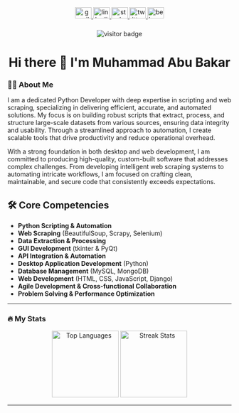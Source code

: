 <div align="center">
  <a href="mailto:abubakarj1024@gmail.com" target="_blank">
    <img src="https://raw.githubusercontent.com/maurodesouza/profile-readme-generator/master/src/assets/icons/social/gmail/default.svg" width="37" height="25" alt="gmail logo"/>
  </a>
  <a href="https://www.linkedin.com/in/muhammad-abu-bakar-69633829b/" target="_blank">
    <img src="https://raw.githubusercontent.com/maurodesouza/profile-readme-generator/master/src/assets/icons/social/linkedin/default.svg" width="37" height="25" alt="linkedin logo"/>
  </a>
  <a href="https://stackoverflow.com/users/23042880/muhammad-abu-bakar" target="_blank">
    <img src="https://raw.githubusercontent.com/maurodesouza/profile-readme-generator/master/src/assets/icons/social/stackoverflow/default.svg" width="37" height="25" alt="stackoverflow logo"/>
  </a>
  <a href="https://twitter.com/abubakar17_7" target="_blank">
    <img src="https://raw.githubusercontent.com/maurodesouza/profile-readme-generator/master/src/assets/icons/social/twitter/default.svg" width="37" height="25" alt="twitter logo"/>
  </a>
  <a href="https://www.behance.net/abubakar17_7" target="_blank">
    <img src="https://raw.githubusercontent.com/maurodesouza/profile-readme-generator/master/src/assets/icons/social/behance/default.svg" width="37" height="25" alt="behance logo"/>
  </a>
</div>

###

<div align="center">
  <img src="https://visitor-badge.laobi.icu/badge?page_id=abubakar17-7.abubakar17-7&" alt="visitor badge"/>
</div>

###

<h1 align="center">Hi there 👋 I'm Muhammad Abu Bakar</h1>

###

<h3 align="left">👩‍💻 About Me</h3>

<p align="left">
I am a dedicated Python Developer with deep expertise in scripting and web scraping, specializing in delivering efficient, accurate, and automated solutions. My focus is on building robust scripts that extract, process, and structure large-scale datasets from various sources, ensuring data integrity and usability. Through a streamlined approach to automation, I create scalable tools that drive productivity and reduce operational overhead.

With a strong foundation in both desktop and web development, I am committed to producing high-quality, custom-built software that addresses complex challenges. From developing intelligent web scraping systems to automating intricate workflows, I am focused on crafting clean, maintainable, and secure code that consistently exceeds expectations.
</p>

###

<h2 align="left">🛠 Core Competencies</h2>

- **Python Scripting & Automation**
- **Web Scraping** (BeautifulSoup, Scrapy, Selenium)
- **Data Extraction & Processing**
- **GUI Development** (tkinter & PyQt)
- **API Integration & Automation**
- **Desktop Application Development** (Python)
- **Database Management** (MySQL, MongoDB)
- **Web Development** (HTML, CSS, JavaScript, Django)
- **Agile Development & Cross-functional Collaboration**
- **Problem Solving & Performance Optimization**

---

<h3 align="left">🔥 My Stats</h3>
<div align="center">
  <img src="https://github-readme-stats.vercel.app/api/top-langs?username=abubakar17-7&locale=en&hide_title=false&layout=compact&card_width=320&langs_count=5&theme=dracula&hide_border=false" height="150" alt="Top Languages"/>
  <img src="https://streak-stats.demolab.com?user=abubakar17-7&locale=en&mode=weekly&theme=dracula&hide_border=false&border_radius=5" height="150" alt="Streak Stats"/>
</div>

---

